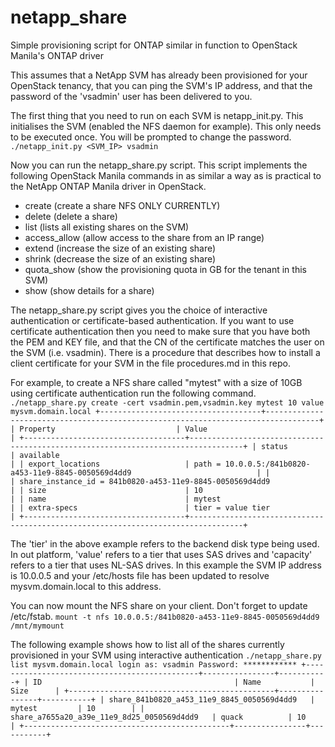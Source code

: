 # netapp_share
Simple provisioning script for ONTAP similar in function to OpenStack Manila's ONTAP driver

This assumes that a NetApp SVM has already been provisioned for your OpenStack tenancy, that you can ping the SVM's IP address, 
and that the password of the 'vsadmin' user has been delivered to you.

The first thing that you need to run on each SVM is netapp_init.py. This initialises the SVM (enabled the NFS daemon for example). 
This only needs to be executed once. You will be prompted to change the password.
`./netapp_init.py <SVM_IP> vsadmin`

Now you can run the netapp_share.py script. This script implements the following OpenStack Manila commands in as similar a way as 
is practical to the NetApp ONTAP Manila driver in OpenStack.
* create (create a share NFS ONLY CURRENTLY)
* delete (delete a share)
* list (lists all existing shares on the SVM)
* access_allow (allow access to the share from an IP range)
* extend (increase the size of an existing share)
* shrink (decrease the size of an existing share)
* quota_show (show the provisioning quota in GB for the tenant in this SVM)
* show (show details for a share)

The netapp_share.py script gives you the choice of interactive authentication or certificate-based authentication. If you want to 
use certificate authentication then you need to make sure that you have both the PEM and KEY file, and that the CN of the certificate
matches the user on the SVM (i.e. vsadmin). There is a procedure that describes how to install a client certificate for your SVM in the 
file procedures.md in this repo.

For example, to create a NFS share called "mytest" with a size of 10GB using certificate authentication run the following command.
` ./netapp_share.py create -cert vsadmin.pem,vsadmin.key mytest 10 value mysvm.domain.local
+------------------------------------+----------------------------------------------------------------------------------+
| Property                           | Value                                                                            |
+------------------------------------+----------------------------------------------------------------------------------+
| status                             | available                                                                        |
| export_locations                   | path = 10.0.0.5:/841b0820-a453-11e9-8845-0050569d4dd9                            |
|                                    | share_instance_id = 841b0820-a453-11e9-8845-0050569d4dd9                         |
| size                               | 10                                                                               |
| name                               | mytest                                                                           |
| extra-specs                        | tier = value tier                                                                |
+------------------------------------+----------------------------------------------------------------------------------+`

The 'tier' in the above example refers to the backend disk type being used. In out platform, 'value' refers to a tier that
uses SAS drives and 'capacity' refers to a tier that uses NL-SAS drives. In this example the SVM IP address is 10.0.0.5 and 
your /etc/hosts file has been updated to resolve mysvm.domain.local to this address.

You can now mount the NFS share on your client. Don't forget to update /etc/fstab.
`mount -t nfs 10.0.0.5:/841b0820-a453-11e9-8845-0050569d4dd9 /mnt/mymount`

The following example shows how to list all of the shares currently provisioned in your SVM using interactive authentication
`./netapp_share.py list mysvm.domain.local
login as: vsadmin
Password: ************
+----------------------------------------------+----------------+-----------+
| ID                                           | Name           | Size      |
+----------------------------------------------+----------------+-----------+
| share_841b0820_a453_11e9_8845_0050569d4dd9   | mytest         | 10        |
| share_a7655a20_a39e_11e9_8d25_0050569d4dd9   | quack          | 10        |
+----------------------------------------------+----------------+-----------+`




